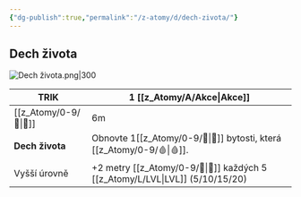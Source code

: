 ```yaml
---
{"dg-publish":true,"permalink":"/z-atomy/d/dech-zivota/"}
---
```


## Dech života
![Dech života.png|300](/img/user/z_img/Dech%20%C5%BEivota.png)

| TRIK            | 1 [[z_Atomy/A/Akce\|Akce]]                                     |
| --------------- | ---------------------------------------------- |
| [[z_Atomy/0-9/🏹\|🏹]]          | 6m                                             |
| **Dech života** | Obnovte 1[[z_Atomy/0-9/💖\|💖]] bytosti, která [[z_Atomy/0-9/🩸\|🩸]].         |
| Vyšší úrovně    | +2 metry [[z_Atomy/0-9/🏹\|🏹]] každých 5 [[z_Atomy/L/LVL\|LVL]] (5/10/15/20) |
